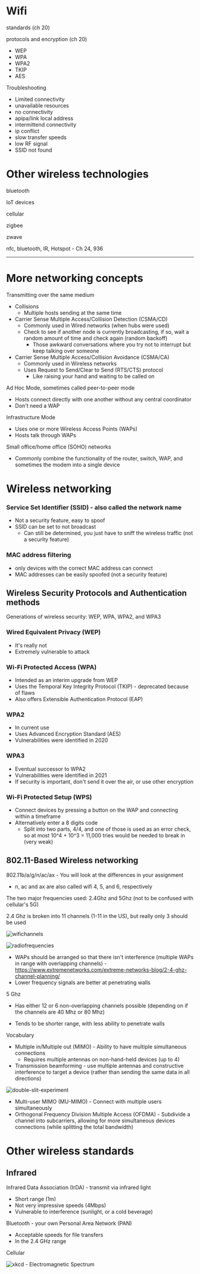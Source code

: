 

# Wifi

standards (ch 20)

protocols and encryption (ch 20)

* WEP
* WPA
* WPA2
* TKIP
* AES

Troubleshooting

* Limited connectivity
* unavailable resources
* no connectivity
* apipa/link local address
* intermittend connectivity
* ip conflict
* slow transfer speeds
* low RF signal
* SSID not found

# Other wireless technologies

bluetooth

IoT devices

cellular

zigbee

zwave

nfc, bluetooth, IR, Hotspot - Ch 24, 936

------------





# More networking concepts

Transmitting over the same medium

* Collisions
  * Multiple hosts sending at the same time
* Carrier Sense Multiple Access/Collision Detection (CSMA/CD)
  * Commonly used in Wired networks (when hubs were used)
  * Check to see if another node is currently broadcasting, if so, wait a random amount of time and check again (random backoff)
    * Those awkward conversations where you try not to interrupt but keep talking over someone
* Carrier Sense Multiple Access/Collision Avoidance (CSMA/CA)
  * Commonly used in Wireless networks
  * Uses Request to Send/Clear to Send (RTS/CTS) protocol
    * Like raising your hand and waiting to be called on

Ad Hoc Mode, sometimes called peer-to-peer mode

* Hosts connect directly with one another without any central coordinator
* Don't need a WAP

Infrastructure Mode

* Uses one or more Wireless Access Points (WAPs)
* Hosts talk through WAPs

Small office/home office (SOHO) networks

* Commonly combine the functionality of the router, switch, WAP, and sometimes the modem into a single device

# Wireless networking

### Service Set Identifier (SSID) - also called the network name

* Not a security feature, easy to spoof
* SSID can be set to not broadcast
  * Can still be determined, you just have to sniff the wireless traffic (not a security feature)

### MAC address filtering

* only devices with the correct MAC address can connect
* MAC addresses can be easily spoofed (not a security feature)

## Wireless Security Protocols and Authentication methods

Generations of wireless security: WEP, WPA, WPA2, and WPA3

### Wired Equivalent Privacy (WEP)

* It's really not
* Extremely vulnerable to attack

### Wi-Fi Protected Access (WPA)

* Intended as an interim upgrade from WEP
* Uses the Temporal Key Integrity Protocol (TKIP) - deprecated because of flaws
* Also offers Extensible Authentication Protocol (EAP)

### WPA2

* In current use
* Uses Advanced Encryption Standard (AES)
* Vulnerabilities were identified in 2020

### WPA3

* Eventual successor to WPA2
* Vulnerabilities were identified in 2021
* If security is important, don't send it over the air, or use other encryption

### Wi-Fi Protected Setup (WPS)

* Connect devices by pressing a button on the WAP and connecting within a timeframe
* Alternatively enter a 8 digits code
  * Split into two parts, 4/4, and one of those is used as an error check, so at most 10^4 + 10^3 = 11,000 tries would be needed to break in (very weak)

## 802.11-Based Wireless networking

802.11b/a/g/n/ac/ax - You will look at the differences in your assignment

* n, ac and ax are also called wifi 4, 5, and 6, respectively

The two major frequencies used: 2.4Ghz and 5Ghz (not to be confused with cellular's 5G)

2.4 Ghz is broken into 11 channels (1-11 in the US), but really only 3 should be used

![wifichannels](images/wifichannels.png)

![radiofrequencies](images/radiofrequencies.webp)



* WAPs should be arranged so that there isn't interference (multiple WAPs in range with overlapping channels) - https://www.extremenetworks.com/extreme-networks-blog/2-4-ghz-channel-planning/
* Lower frequency signals are better at penetrating walls

5 Ghz 

* Has either 12 or 6 non-overlapping channels possible (depending on if the channels are 40 Mhz or 80 Mhz)

* Tends to be shorter range, with less ability to penetrate walls

Vocabulary

* Multiple in/Multiple out (MIMO) - Ability to have multiple simultaneous connections
  * Requires multiple antennas on non-hand-held devices (up to 4)
* Transmission beamforming - use multiple antennas and constructive interference to target a device (rather than sending the same data in all directions)

![double-slit-experiment](images/double-slit-experiment.jpeg)

* Multi-user MIMO (MU-MIMO) - Connect with multiple users simultaneously
* Orthogonal Frequency Division Multiple Access (OFDMA) - Subdivide a channel into subcarriers, allowing for more simultaneous devices connections (while splitting the total bandwidth)

# Other wireless standards

## Infrared

Infrared Data Association (IrDA) - transmit via infrared light

* Short range (1m)
* Not very impressive speeds (4Mbps)
* Vulnerable to interference (sunlight, or a cold beverage)

Bluetooth - your own Personal Area Network (PAN)

* Acceptable speeds for file transfers
* In the 2.4 GHz range

Cellular

![xkcd - Electromagnetic Spectrum](https://imgs.xkcd.com/comics/electromagnetic_spectrum.png)
